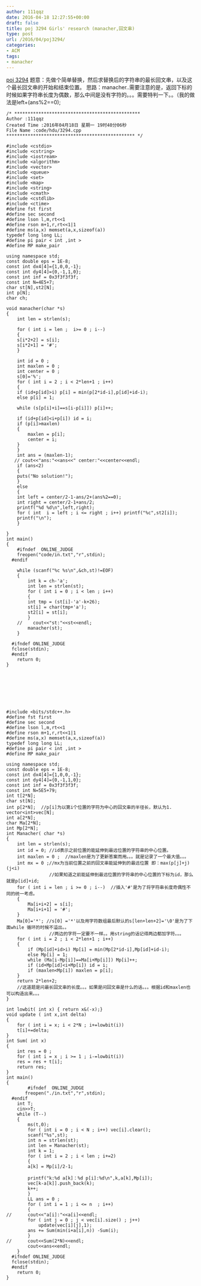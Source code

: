 ```yaml
---
author: 111qqz
date: 2016-04-18 12:27:55+00:00
draft: false
title: poj 3294 Girls' research (manacher,回文串)
type: post
url: /2016/04/poj3294/
categories:
- ACM
tags:
- manacher
---
```


[poj 3294](http://acm.hdu.edu.cn/showproblem.php?pid=3294)
题意：先做个简单替换，然后求替换后的字符串的最长回文串，以及这个最长回文串的开始和结束位置。
思路：manacher..需要注意的是，返回下标的时候如果字符串长度为偶数，那么中间是没有字符的。。。需要特判一下。。（我的做法是left+(ans%2==0);




    
    /* ***********************************************
    Author :111qqz
    Created Time :2016年04月18日 星期一 19时40分06秒
    File Name :code/hdu/3294.cpp
    ************************************************ */
    
    #include <cstdio>
    #include <cstring>
    #include <iostream>
    #include <algorithm>
    #include <vector>
    #include <queue>
    #include <set>
    #include <map>
    #include <string>
    #include <cmath>
    #include <cstdlib>
    #include <ctime>
    #define fst first
    #define sec second
    #define lson l,m,rt<<1
    #define rson m+1,r,rt<<1|1
    #define ms(a,x) memset(a,x,sizeof(a))
    typedef long long LL;
    #define pi pair < int ,int >
    #define MP make_pair
    
    using namespace std;
    const double eps = 1E-8;
    const int dx4[4]={1,0,0,-1};
    const int dy4[4]={0,-1,1,0};
    const int inf = 0x3f3f3f3f;
    const int N=4E5+7;
    char st[N],st2[N];
    int p[N];
    char ch;
    
    void manacher(char *s)
    {
        int len = strlen(s);
    
        for ( int i = len ;  i>= 0 ; i--)
        {
        s[i*2+2] = s[i];
        s[i*2+1] = '#';
        }
    
        int id = 0 ;
        int maxlen = 0 ;
        int center = 0 ;
        s[0]='%';
        for ( int i = 2 ; i < 2*len+1 ; i++)
        {
        if (id+p[id]>i) p[i] = min(p[2*id-i],p[id]+id-i);
        else p[i] = 1;
    
        while (s[p[i]+i]==s[i-p[i]]) p[i]++;
    
        if (id+p[id]<i+p[i]) id = i;
        if (p[i]>maxlen)
        {
            maxlen = p[i];
            center = i;
        }
        }
        int ans = (maxlen-1);
       // cout<<"ans:"<<ans<<" center:"<<center<<endl;
        if (ans<2)
        {
        puts("No solution!");
        }
        else
        {
        int left = center/2-1-ans/2+(ans%2==0);
        int right = center/2-1+ans/2;
        printf("%d %d\n",left,right);
        for ( int  i = left ; i <= right ; i++) printf("%c",st2[i]);
        printf("\n");
        }
        
    }
    int main()
    {
        #ifndef  ONLINE_JUDGE 
        freopen("code/in.txt","r",stdin);
      #endif
        
        while (scanf("%c %s\n",&ch,st)!=EOF)
        {
            int k = ch-'a';
            int len = strlen(st);
            for ( int i = 0 ; i < len ; i++)
            {
            int tmp = (st[i]-'a'-k+26);
            st[i] = char(tmp+'a');
            st2[i] = st[i];
            }
        //    cout<<"st:"<<st<<endl;
            manacher(st);
        }
    
      #ifndef ONLINE_JUDGE  
      fclose(stdin);
      #endif
        return 0;
    }
    






    
    #include <bits/stdc++.h>
    #define fst first
    #define sec second
    #define lson l,m,rt<<1
    #define rson m+1,r,rt<<1|1
    #define ms(a,x) memset(a,x,sizeof(a))
    typedef long long LL;
    #define pi pair < int ,int >
    #define MP make_pair
     
    using namespace std;
    const double eps = 1E-8;
    const int dx4[4]={1,0,0,-1};
    const int dy4[4]={0,-1,1,0};
    const int inf = 0x3f3f3f3f;
    const int N=5E5+79;
    int t[2*N];
    char st[N];
    int p[2*N];  //p[i]为以第i个位置的字符为中心的回文串的半径长，默认为1.
    vector<int>vec[N];
    int a[2*N];
    char Ma[2*N];
    int Mp[2*N];
    int Manacher( char *s)
    {
        int len = strlen(s);
        int id = 0; //id表示之前位置的能延伸到最远位置的字符串的中心位置。
        int maxlen = 0 ;  //maxlen是为了更新答案而用。。。就是记录了一个最大值。。。
        int mx = 0 ;//mx为当前位置之前的回文串能延伸到的最远位置 即：max(p[j]+j) (j<i)
                    //如果知道之前能延伸到最远位置的字符串的中心位置的下标为id，那么就是p[id]+id;
        for ( int i = len ; i >= 0 ; i--)  //插入'#'是为了将字符串长度奇偶性不同的统一考虑。
        {
            Ma[i+i+2] = s[i];
            Ma[i+i+1] = '#';
        }
        Ma[0]='*'; //s[0] ='*'以及用字符数组最后默认的s[len+len+2]='\0'是为了下面while 循环的时候不溢出。。
                    //两边的字符一定要不一样。。用string的话记得两边都加字符。。。
        for ( int i = 2 ; i < 2*len+1 ; i++)
        {
            if (Mp[id]+id>i) Mp[i] = min(Mp[2*id-i],Mp[id]+id-i);
            else Mp[i] = 1;
            while (Ma[i-Mp[i]]==Ma[i+Mp[i]]) Mp[i]++;
            if (id+Mp[id]<i+Mp[i]) id = i;
            if (maxlen<Mp[i]) maxlen = p[i];
        }
        return 2*len+2;
        //这道题是问最长回文串的长度。。。如果是问回文串是什么的话。。。根据id和maxlen也可以构造出来。。。
    }
    
    int lowbit( int x) { return x&(-x);}
    void update ( int x,int delta)
    {
        for ( int i = x; i < 2*N ; i+=lowbit(i))
        t[i]+=delta;
    }
    int Sum( int x)
    {
        int res = 0 ;
        for ( int i = x ; i >= 1 ; i-=lowbit(i))
        res = res + t[i];
        return res;
    }
    int main()
    {
            #ifndef  ONLINE_JUDGE 
           freopen("./in.txt","r",stdin);
      #endif
        int T;
        cin>>T;
        while (T--)
        {
            ms(t,0);
            for ( int i = 0 ; i < N ; i++) vec[i].clear();
            scanf("%s",st);
            int n = strlen(st);
            int len = Manacher(st);
            int k = 1;
            for ( int i = 2 ; i < len ; i+=2)
            {
            a[k] = Mp[i]/2-1;
            
            printf("k:%d a[k]：%d p[i]:%d\n",k,a[k],Mp[i]);
            vec[k-a[k]].push_back(k);
            k++;
            }
            LL ans = 0 ;
            for ( int i = 1 ; i <= n  ; i++)
            {
    //      cout<<"a[i]:"<<a[i]<<endl;
            for ( int j = 0 ; j < vec[i].size() ; j++)
                update(vec[i][j],1);
            ans += Sum(min(i+a[i],n)) -Sum(i);
            }
    //      cout<<Sum(2*N)<<endl;
            cout<<ans<<endl;
        }
      #ifndef ONLINE_JUDGE  
      fclose(stdin);
      #endif
        return 0;
    }
     
     
     
     
    
    




